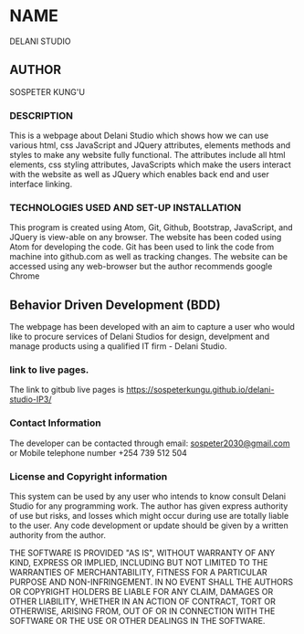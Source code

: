 # NAME
DELANI STUDIO

## AUTHOR
SOSPETER KUNG'U

### DESCRIPTION
This is a webpage about Delani Studio which shows how we can use various html, css JavaScript and JQuery attributes, elements methods and styles to make any website fully functional. The attributes include all html elements, css styling attributes, JavaScripts which make the users interact with the website as well as JQuery which enables back end and user interface linking.

### TECHNOLOGIES USED AND SET-UP INSTALLATION
This program is created using Atom, Git, Github, Bootstrap, JavaScript, and JQuery is view-able on any browser. The website has been coded using Atom for developing the code. Git has been used to link the code from machine into github.com as well as tracking changes. The website can be accessed using any web-browser but the author recommends google Chrome

## Behavior Driven Development (BDD)
The webpage has been developed with an aim to capture a user who would like to procure services of Delani Studios for design, develpment and manage products using a qualified IT firm - Delani Studio.

### link to live pages.
The link to gitbub live pages is https://sospeterkungu.github.io/delani-studio-IP3/

### Contact Information
The developer can be contacted through email: sospeter2030@gmail.com or Mobile telephone number +254 739 512 504


### License and Copyright information

This system can be used by any user who intends to know consult Delani Studio for any programming work. The author has given express authority of use but risks, and losses which might occur during use are totally liable to the user. Any code development or update should be given by a written authority from the author.

THE SOFTWARE IS PROVIDED "AS IS", WITHOUT WARRANTY OF ANY KIND, EXPRESS OR IMPLIED, INCLUDING BUT NOT LIMITED TO THE WARRANTIES OF MERCHANTABILITY, FITNESS FOR A PARTICULAR PURPOSE AND NON-INFRINGEMENT. IN NO EVENT SHALL THE AUTHORS OR COPYRIGHT HOLDERS BE LIABLE FOR ANY CLAIM, DAMAGES OR OTHER LIABILITY, WHETHER IN AN ACTION OF CONTRACT, TORT OR OTHERWISE, ARISING FROM, OUT OF OR IN CONNECTION WITH THE SOFTWARE OR THE USE OR OTHER DEALINGS IN THE SOFTWARE.
